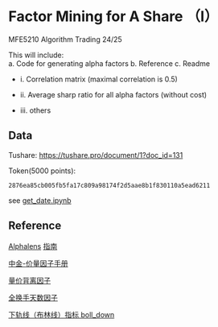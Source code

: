 # Factor Mining for A Share （I）

MFE5210 Algorithm Trading 24/25

This will include:  
a. Code for generating alpha factors
b. Reference
c. Readme

- i. Correlation matrix (maximal correlation is 0.5)

- ii. Average sharp ratio for all alpha factors (without cost)

- iii. others  

## Data

Tushare: <https://tushare.pro/document/1?doc_id=131>

Token(5000 points):

```PlainText
2876ea85cb005fb5fa17c809a98174f2d5aae8b1f830110a5ead6211
```
see [get_date.ipynb](get_data.ipynb)

## Reference
[Alphalens](https://github.com/quantopian/alphalens.git) [指南](https://zhuanlan.zhihu.com/p/256324663)

[中金-价量因子手册](references\中金-量化多因子手册\中金公司-量化多因子系列（7）：价量因子手册-56页.pdf)

[量价背离因子](https://bigquant.com/wiki/doc/Hn333yYkfS)

[全换手天数因子](https://www.joinquant.com/view/community/detail/71d8b77cbd1da76b659e04d2c7478c0c?type=1)

[下轨线（布林线）指标 boll_down](https://www.joinquant.com/view/factorlib/detail/94aec050cf469a9803395b8994f5e5ac?buildtype=0&universetype=eno1MDA%3D&period=M3k%3D&commisionFee=MA%3D%3D&skipPaused=MQ%3D%3D)